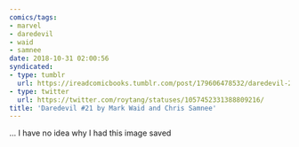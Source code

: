 ```yaml
---
comics/tags:
- marvel
- daredevil
- waid
- samnee
date: 2018-10-31 02:00:56
syndicated:
- type: tumblr
  url: https://ireadcomicbooks.tumblr.com/post/179606478532/daredevil-21-by-mark-waid-and-chris-samnee-i
- type: twitter
  url: https://twitter.com/roytang/statuses/1057452331388809216/
title: 'Daredevil #21 by Mark Waid and Chris Samnee'
---
```


<p>&hellip; I have no idea why I had this image saved<br/></p>